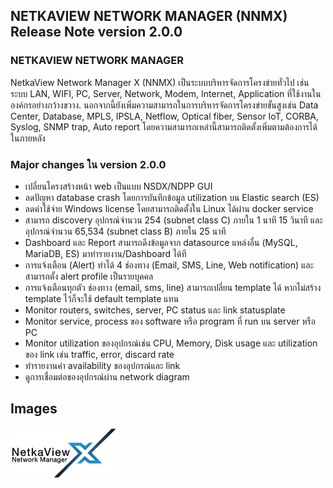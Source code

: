 ## NETKAVIEW NETWORK MANAGER (NNMX) Release Note version 2.0.0



### NETKAVIEW NETWORK MANAGER
NetkaView Network Manager X (NNMX) เป็นระบบบริหารจัดการโครงข่ายทั่วไป เช่น ระบบ LAN, WIFI, PC, Server, Network, Modem, Internet, Application ที่ใช้งานในองค์กรอย่างกว้างขวาง. นอกจากนี้ยังเพิ่มความสามารถในการบริหารจัดการโครงข่ายขั้นสูงเช่น Data Center, Database, MPLS, IPSLA, Netflow, Optical fiber, Sensor IoT, CORBA,  Syslog, SNMP trap, Auto report โดยความสามารถเหล่านี้สามารถติดตั้งเพิ่มตามต้องการได้ในภายหลัง 


### Major changes ใน version 2.0.0
* เปลี่ยนโครงสร้างหน้า web เป็นแบบ NSDX/NDPP GUI
* ลดปัญหา database crash โดยการบันทึกข้อมูล utilization บน Elastic search (ES)
* ลดค่าใช้จ่าย Windows license โดยสามารถติดตั้งใน Linux ได้ผ่าน docker service
* สามารถ discovery อุปกรณ์จำนวน 254 (subnet class C) ภายใน 1 นาที 15 วินาที และอุปกรณ์จำนวน 65,534 (subnet class B) ภายใน 25 นาที
* Dashboard และ Report สามารถดึงข้อมูลจาก datasource แหล่งอื่น (MySQL, MariaDB, ES) มาทำรายงาน/Dashboard ได้ที
* 	การแจ้งเตือน (Alert) ทำได้ 4 ช่องทาง (Email, SMS, Line, Web notification) และสามารถตั้ง alert profile เป็นรายบุคคล
* 	การแจ้งเตือนทุกตัว ช่องทาง (email, sms, line) สามารถเปลี่ยน template ได้ หากไม่สร้าง template ไว้ก็จะใช้ default template แทน
* 	Monitor routers, switches, server, PC status และ link statusplate 
* 	Monitor service, process ของ software หรือ program ที่ run บน server หรือ PC 
* 	Monitor utilization ของอุปกรณ์เช่น CPU, Memory, Disk usage และ utilization ของ link เช่น traffic, error, discard rate
* 	ทำรายงานค่า availability ของอุปกรณ์และ link
* 	ดูการเชื่อมต่อของอุปกรณ์ผ่าน network diagram

## Images

![This is a alt text.](/nnmx.png "This is a sample image.")
